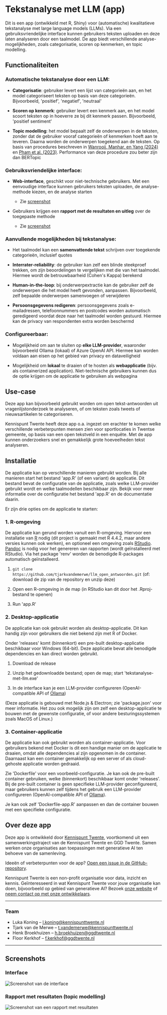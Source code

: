 # Tekstanalyse met LLM (app)

Dit is een app (ontwikkeld met R, Shiny) voor (automatische) kwalitatieve
tekstanalyse met large language models (LLMs). Via een gebruiksvriendelijke
interface kunnen gebruikers teksten uploaden en deze laten analyseren
door een taalmodel. De app biedt verschillende analyse-mogelijkheden,
zoals categorisatie, scoren op kenmerken, en topic modelling.

## Functionaliteiten

### Automatische tekstanalyse door een LLM:

-   **Categorisatie**: gebruiker levert een lijst van categorieën
    aan, en het model categoriseert teksten op basis van deze
    categorieën. Bijvoorbeeld, 'positief', 'negatief', 'neutraal'
    
-   **Scoren op kenmerk**: gebruiker levert een kenmerk aan, en het
    model scoort teksten op in hoeverre ze bij dit kenmerk
    passen. Bijvoorbeeld, 'positief sentiment'

-   **Topic modelling**: het model bepaalt zelf de onderwerpen in de
    teksten, zonder dat de gebruiker vooraf categorieën of
    kenmerken hoeft aan te leveren. Daarna worden de onderwerpen
    toegekend aan de teksten. Op basis van procedures beschreven
    in [Wanrooij, Manhar, en Yang
    (2024)](https://bnaic2024.sites.uu.nl/wp-content/uploads/sites/986/2024/10/Topic-Modeling-for-Small-Data-using-Generative-LLMs.pdf)
    en [Pham et al. (2023)](https://arxiv.org/abs/2311.01449).
    Performance van deze procedure zou beter zijn dan BERTopic

### Gebruiksvriendelijke interface:
            
-   **Web-interface**, geschikt voor niet-technische
    gebruikers. Met een eenvoudige interface kunnen gebruikers
    teksten uploaden, de analyse-methode kiezen, en de analyse starten
    
    - Zie [screenshot](example/screenshot_interface.png)
        
-   Gebruikers krijgen een **rapport met de resultaten en uitleg** over
    de toegepaste methode
    
    - Zie [screenshot](example/usecase/report_with_results_screenshot.png)
        
### Aanvullende mogelijkheden bij tekstanalyse:

-   Het taalmodel kan een **samenvattende tekst** schrijven over
    toegekende categorieën, inclusief quotes

-   **Interrater-reliability**: de gebruiker kan zelf een blinde
    steekproef trekken, om zijn beoordelingen te vergelijken met die van
    het taalmodel. Hiermee wordt de betrouwbaarheid (Cohen's Kappa)
    berekend

-   **Human-in-the-loop**: bij onderwerpextractie kan de gebruiker zelf
    de onderwerpen die het model heeft gevonden, aanpassen. Bijvoorbeeld,
    zelf bepaalde onderwerpen samenvoegen of verwijderen
    
-  **Persoonsgegevens redigeren**: persoonsgegevens zoals e-mailadressen,
    telefoonnummers en postcodes worden automatisch geredigeerd
    voordat deze naar het taalmodel worden gestuurd. Hiermee kan
    de privacy van respondenten extra worden beschermd
        
### Configureerbaar:

-   Mogelijkheid om aan te sluiten op **elke LLM-provider**, waaronder
    bijvoorbeeld Ollama (lokaal) of Azure OpenAI API. Hiermee kan worden voldaan aan
    eisen op het gebied van privacy en dataveiligheid

-   Mogelijkheid om **lokaal** te draaien of te hosten als
    **webapplicatie** (bijv. als containerized application). Niet-technische
    gebruikers kunnen dus de optie krijgen om de applicatie te gebruiken als webpagina
      
## Use-case
        
Deze app kan bijvoorbeeld gebruikt worden om open tekst-antwoorden uit vragenlijstonderzoek
te analyseren, of om teksten zoals tweets of nieuwsartikelen te categoriseren. 

Kennispunt Twente heeft deze app o.a. ingezet om erachter te komen welke verschillende verbeterpunten
mensen zien voor sportlocaties in Twentse gemeente, op basis van een open tekstveld in een enquête.
Met de app kunnen onderzoekers snel en gemakkelijk grote hoeveelheden tekst analyseren.

## Installatie

De applicatie kan op verschillende manieren gebruikt worden. 
Bij alle manieren start het bestand 'app.R' (of een variant) de applicatie.
Dit bestand bevat de configuratie van de applicatie, zoals welke
LLM-provider gebruikt wordt en welke taalmodellen beschikbaar zijn.
Bekijk voor meer informatie over de configuratie het bestand 'app.R' en de documentatie daarin.

Er zijn drie opties om de applicatie te starten:

### 1. R-omgeving

De applicatie kan gerund worden vanuit een R-omgeving.
Hiervoor een installatie van [R](https://www.r-project.org/) nodig 
(dit project is gemaakt met R 4.4.2, maar andere versies kunnen ook werken),
en optioneel een omgeving zoals [RStudio](https://www.rstudio.com/products/rstudio/download/).
[Pandoc](https://pandoc.org/) is nodig voor het genereren van rapporten (wordt geïnstalleerd met RStudio).
Via het package 'renv' worden de benodigde R-packages automatisch geïnstalleerd.

1. `git clone https://github.com/tjarkvandemerwe/llm_open_antwoorden.git` (of: download
de zip van de repository en unzip deze)

2. Open een R-omgeving in de map (in RStudio kan dit door het .Rproj-bestand te openen)

3. Run 'app.R'

### 2. Desktop-applicatie 

De applicatie kan ook gebruikt worden als desktop-applicatie. Dit kan handig zijn
voor gebruikers die niet bekend zijn met R of Docker.

Onder 'releases' komt (binnenkort) een pre-built desktop-applicatie beschikbaar voor Windows (64-bit).
Deze applicatie bevat alle benodigde dependencies en kan direct worden gebruikt.

1. Download de release
   
2. Unzip het gedownloadde bestand; open de map; start 'tekstanalyse-met-llm.exe'

3. In de interface kan je een LLM-provider configureren (OpenAI-compatible API of [Ollama](https://ollama.com))

(Deze applicatie is gebouwd met Node.js & Electron; zie 'package.json' voor meer informatie.
Het zou ook mogelijk zijn om zelf een desktop-applicatie te bouwen met de gewenste configuratie,
of voor andere besturingssystemen zoals MacOS of Linux.)

### 3. Container-applicatie

De applicatie kan ook gebruikt worden als container-applicatie. Voor gebruikers bekend
met Docker is dit een handige manier om de applicatie te draaien, omdat alle dependencies
al zijn opgenomen in de container. Daarnaast kan een container gemakkelijk op een server
of als cloud-gehoste applicatie worden gedraaid.

Zie 'Dockerfile' voor een voorbeeld-configuratie. Je kan ook de pre-built container gebruiken,
welke (binnenkort) beschikbaar komt onder 'releases'. Bij de pre-built
container is geen specifieke LLM-provider geconfigureerd, maar gebruikers kunnen
zelf tijdens het gebruik een LLM-provider configureren (OpenAI-compatible API of [Ollama](https://ollama.com)). 

Je kan ook zelf 'Dockerfile-app.R' aanpassen en dan de container bouwen met 
een specifieke configuratie.

## Over deze app

Deze app is ontwikkeld door [Kennispunt Twente](https://www.kennispunttwente.nl), voortkomend uit een samenwerkingstraject van de Kennispunt Twente en GGD Twente. Samen werken onze organisaties aan
toepassingen met generatieve AI ten behoeve van de samenleving.

Ideeën of verbeterpunten voor de app?
[Open een issue in de GitHub-repository](https://github.com/KennispuntTwente/tekstanalyse_app/issues/new).

Kennispunt Twente is een non-profit organisatie voor data, inzicht en kennis. 
Geïnteresseerd in wat Kennispunt Twente voor jouw organisatie kan doen, bijvoorbeeld op gebied van generatieve AI?
Bezoek [onze website](https://www.kennispunttwente.nl) of [neem contact op met onze ontwikkelaars](mailto:l.koning@kennispunttwente.nl,t.vandemerwe@kennispunttwente.nl?cc=info@kennispunttwente.nl).

---

### Team

- Luka Koning – [l.koning@kennispunttwente.nl](mailto:l.koning@kennispunttwente.nl)  
- Tjark van de Merwe – [t.vandemerwe@kennispunttwente.nl](mailto:t.vandemerwe@kennispunttwente.nl)  
- Henk Broekhuizen – [h.broekhuizen@ggdtwente.nl](mailto:h.broekhuizen@ggdtwente.nl)  
- Floor Kerkhof – [f.kerkhof@ggdtwente.nl](mailto:f.kerkhof@ggdtwente.nl)

---

## Screenshots

### Interface

![Screenshot van de interface](example/screenshot_interface.png)

### Rapport met resultaten (topic modelling)

![Screenshot van een rapport met resultaten](example/usecase/report_with_results_screenshot.png)
